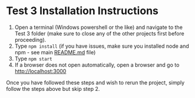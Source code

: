 # Test 3 Installation Instructions

1. Open a terminal (Windows powershell or the like) and navigate to the Test 3 folder (make sure to close any of the other projects first before proceeding).
2. Type `npm install` (if you have issues, make sure you installed node and npm - see main [README.md](https://github.com/leslieAEwing/meyerDistributingTechnical) file)
3. Type `npm start`
4. If a browser does not open automatically, open a browser and go to <http://localhost:3000>

Once you have followed these steps and wish to rerun the project, simply follow the steps above but skip step 2.
